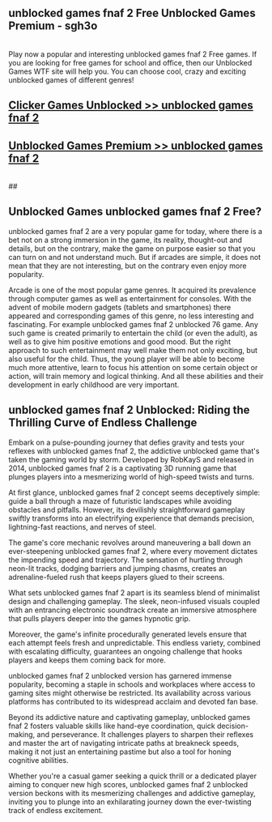 ## unblocked games fnaf 2 Free Unblocked Games Premium - sgh3o <br>
<br>
Play now a popular and interesting unblocked games fnaf 2 Free games. If you are looking for free games for school and office, then our Unblocked Games WTF site will help you. You can choose cool, crazy and exciting unblocked games of different genres!


##  [Clicker Games Unblocked >> unblocked games fnaf 2](http://freeplayer.one?title=unblocked_games_fnaf_2&ref=05)

##  [Unblocked Games Premium >> unblocked games fnaf 2](http://freeplayer.one?title=unblocked_games_fnaf_2&ref=05)
  <br>
  ##



## Unblocked Games unblocked games fnaf 2 Free?

unblocked games fnaf 2 are a very popular game for today, where there is a bet not on a strong immersion in the game, its reality, thought-out and details, but on the contrary, make the game on purpose easier so that you can turn on and not understand much. But if arcades are simple, it does not mean that they are not interesting, but on the contrary even enjoy more popularity.

Arcade is one of the most popular game genres. It acquired its prevalence through computer games as well as entertainment for consoles. With the advent of mobile modern gadgets (tablets and smartphones) there appeared and corresponding games of this genre, no less interesting and fascinating. For example unblocked games fnaf 2 unblocked 76 game. Any such game is created primarily to entertain the child (or even the adult), as well as to give him positive emotions and good mood. But the right approach to such entertainment may well make them not only exciting, but also useful for the child. Thus, the young player will be able to become much more attentive, learn to focus his attention on some certain object or action, will train memory and logical thinking. And all these abilities and their development in early childhood are very important.

##  unblocked games fnaf 2 Unblocked: Riding the Thrilling Curve of Endless Challenge

Embark on a pulse-pounding journey that defies gravity and tests your reflexes with unblocked games fnaf 2, the addictive unblocked game that's taken the gaming world by storm. Developed by RobKayS and released in 2014, unblocked games fnaf 2 is a captivating 3D running game that plunges players into a mesmerizing world of high-speed twists and turns.

At first glance, unblocked games fnaf 2 concept seems deceptively simple: guide a ball through a maze of futuristic landscapes while avoiding obstacles and pitfalls. However, its devilishly straightforward gameplay swiftly transforms into an electrifying experience that demands precision, lightning-fast reactions, and nerves of steel.

The game's core mechanic revolves around maneuvering a ball down an ever-steepening unblocked games fnaf 2, where every movement dictates the impending speed and trajectory. The sensation of hurtling through neon-lit tracks, dodging barriers and jumping chasms, creates an adrenaline-fueled rush that keeps players glued to their screens.

What sets unblocked games fnaf 2 apart is its seamless blend of minimalist design and challenging gameplay. The sleek, neon-infused visuals coupled with an entrancing electronic soundtrack create an immersive atmosphere that pulls players deeper into the games hypnotic grip.

Moreover, the game's infinite procedurally generated levels ensure that each attempt feels fresh and unpredictable. This endless variety, combined with escalating difficulty, guarantees an ongoing challenge that hooks players and keeps them coming back for more.

unblocked games fnaf 2 unblocked version has garnered immense popularity, becoming a staple in schools and workplaces where access to gaming sites might otherwise be restricted. Its availability across various platforms has contributed to its widespread acclaim and devoted fan base.

Beyond its addictive nature and captivating gameplay, unblocked games fnaf 2 fosters valuable skills like hand-eye coordination, quick decision-making, and perseverance. It challenges players to sharpen their reflexes and master the art of navigating intricate paths at breakneck speeds, making it not just an entertaining pastime but also a tool for honing cognitive abilities.

Whether you're a casual gamer seeking a quick thrill or a dedicated player aiming to conquer new high scores, unblocked games fnaf 2 unblocked version beckons with its mesmerizing challenges and addictive gameplay, inviting you to plunge into an exhilarating journey down the ever-twisting track of endless excitement.